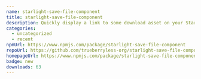 ```yaml
---
name: starlight-save-file-component
title: starlight-save-file-component
description: Quickly display a link to some download asset on your Starlight site.
categories:
  - uncategorized
  - recent
npmUrl: https://www.npmjs.com/package/starlight-save-file-component
repoUrl: https://github.com/trueberryless-org/starlight-save-file-component
homepageUrl: https://www.npmjs.com/package/starlight-save-file-component
badge: new
downloads: 63
---
```

